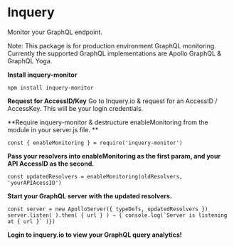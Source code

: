 # Inquery

Monitor your GraphQL endpoint.

Note: This package is for production environment GraphQL monitoring. Currently the supported GraphQL implementations are Apollo GraphQL & GraphQL Yoga.



**Install inquery-monitor**

```
npm install inquery-monitor
```

**Request for AccessID/Key**
Go to Inquery.io & request for an AccessID / AccessKey. This will be your login credentials.

**Require inquery-monitor & destructure enableMonitoring from the module in your server.js file. **
```
const { enableMonitoring } = require('inquery-monitor')
```

**Pass your resolvers into enableMonitoring as the first param, and your API AccessID as the second.**
```
const updatedResolvers = enableMonitoring(oldResolvers, 'yourAPIAcessID')
```

**Start your GraphQL server with the updated resolvers.**
```
const server = new ApolloServer({ typeDefs, updatedResolvers })
server.listen( ).then( { url } ) ⇒ { console.log(`Server is listening at { url }` )}) 
```

**Login to inquery.io to view your GraphQL query analytics!**

